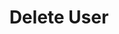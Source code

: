 ---
title: Delete User
excerpt: Permanently deletes a [User](#schema_user). It cannot be undone.
api:
  file: botpress-api.json
  operationId: deleteUser
deprecated: false
hidden: false
metadata:
  title: ''
  description: ''
  robots: index
next:
  description: ''
---